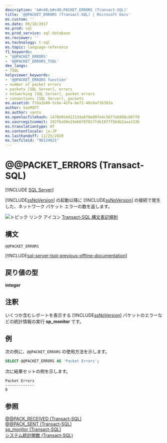 ```yaml
---
description: '&#x40;&#x40;PACKET_ERRORS (Transact-SQL)'
title: '@@PACKET_ERRORS (Transact-SQL) | Microsoft Docs'
ms.custom: ''
ms.date: 09/18/2017
ms.prod: sql
ms.prod_service: sql-database
ms.reviewer: ''
ms.technology: t-sql
ms.topic: language-reference
f1_keywords:
- '@@PACKET_ERRORS'
- '@@PACKET_ERRORS_TSQL'
dev_langs:
- TSQL
helpviewer_keywords:
- '@@PACKET_ERRORS function'
- number of packet errors
- packets [SQL Server], errors
- networking [SQL Server], packet errors
- connections [SQL Server], packets
ms.assetid: f7da1b80-5cbe-42fa-be71-40c6af16383a
author: VanMSFT
ms.author: vanto
ms.openlocfilehash: 1470d95dd12134abf0e097e4c56f7eb908c807f0
ms.sourcegitcommit: 192f6a99e19e66f0f817fdb1977f564b2aaa133b
ms.translationtype: HT
ms.contentlocale: ja-JP
ms.lasthandoff: 11/25/2020
ms.locfileid: "96124621"
---
```

# <a name="x40x40packet_errors-transact-sql"></a>&#x40;&#x40;PACKET_ERRORS (Transact-SQL)
[!INCLUDE [SQL Server](../../includes/applies-to-version/sqlserver.md)]

  [!INCLUDE[ssNoVersion](../../includes/ssnoversion-md.md)] の起動以降に [!INCLUDE[ssNoVersion](../../includes/ssnoversion-md.md)] の接続で発生した、ネットワーク パケット エラーの数を返します。  
  
 ![トピック リンク アイコン](../../database-engine/configure-windows/media/topic-link.gif "トピック リンク アイコン") [Transact-SQL 構文表記規則](../../t-sql/language-elements/transact-sql-syntax-conventions-transact-sql.md)  
  
## <a name="syntax"></a>構文  
  
```syntaxsql
@@PACKET_ERRORS  
```  
  
[!INCLUDE[sql-server-tsql-previous-offline-documentation](../../includes/sql-server-tsql-previous-offline-documentation.md)]

## <a name="return-types"></a>戻り値の型
 **integer**  
  
## <a name="remarks"></a>注釈  
 いくつか含むレポートを表示する [!INCLUDE[ssNoVersion](../../includes/ssnoversion-md.md)] パケットのエラーなどの統計情報の実行 **sp_monitor** です。  
  
## <a name="examples"></a>例  
 次の例に、`@@PACKET_ERRORS` の使用方法を示します。  
  
```sql  
SELECT @@PACKET_ERRORS AS 'Packet Errors';  
```  
  
 次に結果セットの例を示します。  
  
```  
Packet Errors  
-------------  
0  
```  
  
## <a name="see-also"></a>参照  
 [@@PACK_RECEIVED &#40;Transact-SQL&#41;](../../t-sql/functions/pack-received-transact-sql.md)   
 [@@PACK_SENT &#40;Transact-SQL&#41;](../../t-sql/functions/pack-sent-transact-sql.md)   
 [sp_monitor &#40;Transact-SQL&#41;](../../relational-databases/system-stored-procedures/sp-monitor-transact-sql.md)   
 [システム統計関数 &#40;Transact-SQL&#41;](../../t-sql/functions/system-statistical-functions-transact-sql.md)  
  
  

